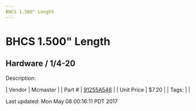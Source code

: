 ```yaml
---
BHCS 1.500" Length
---
```

# BHCS 1.500" Length
## Hardware / 1/4-20
Description: 	 

| Vendor | Mcmaster | 
| Part # | [91255A546](https://www.mcmaster.com/#91255A546) | 
| Unit Price | $7.20 | 
| Tags: |  | 

Last updated: Mon May 08 00:16:11 PDT 2017